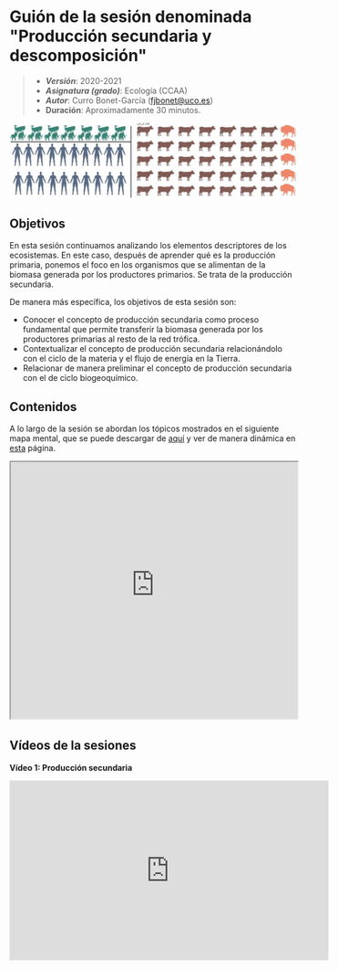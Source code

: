 # Guión de la sesión denominada "Producción secundaria y descomposición"


> + **_Versión_**: 2020-2021
> + **_Asignatura (grado)_**: Ecología (CCAA)
> + **_Autor_**: Curro Bonet-García (fjbonet@uco.es)
> + **Duración**: Aproximadamente 30 minutos.

<img src="https://github.com/aprendiendo-cosas/Te_ecosistemas_prod_sec_descomp_ecologia_ccaa/raw/main/imagenes/portada.jpg" alt="portada" style="zoom:150%;" />



## Objetivos 

En esta sesión continuamos analizando los elementos descriptores de los ecosistemas. En este caso, después de aprender qué es la producción primaria, ponemos el foco en los organismos que se alimentan de la biomasa generada por los productores primarios. Se trata de la producción secundaria. 

De manera más específica, los objetivos de esta sesión son:

 + Conocer el concepto de producción secundaria como proceso fundamental que permite transferir la biomasa generada por los productores primarias al resto de la red trófica.
 + Contextualizar el concepto de producción secundaria relacionándolo con el ciclo de la materia y el flujo de energía en la Tierra.
 + Relacionar de manera preliminar el concepto de producción secundaria con el de ciclo biogeoquímico.



 ## Contenidos
A lo largo de la sesión se abordan los tópicos mostrados en el siguiente mapa mental, que se puede descargar de [aquí](https://github.com/aprendiendo-cosas/Te_ecosistemas_prod_sec_descomp_ecologia_ccaa/raw/main/presentacion/produccion_secundaria_descomposicion.xmind) y ver de  manera dinámica en [esta](https://aprendiendo-cosas.github.io/Te_ecosistemas_prod_sec_descomp_ecologia_ccaa/presentacion/prod_secundaria_descomposicion.html) página.

<iframe
  src="https://aprendiendo-cosas.github.io/Te_ecosistemas_prod_sec_descomp_ecologia_ccaa/presentacion/prod_secundaria_descomposicion.html"
  style="width:100%; height:450px;"
></iframe>



## Vídeos de la sesiones

**Vídeo 1: Producción secundaria**

<iframe width="560" height="315" src="https://www.youtube.com/embed/K56Kpznks-g" title="YouTube video player" frameborder="0" allow="accelerometer; autoplay; clipboard-write; encrypted-media; gyroscope; picture-in-picture" allowfullscreen></iframe>